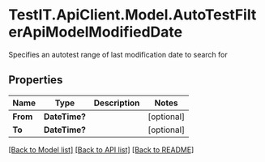 # TestIT.ApiClient.Model.AutoTestFilterApiModelModifiedDate
Specifies an autotest range of last modification date to search for

## Properties

Name | Type | Description | Notes
------------ | ------------- | ------------- | -------------
**From** | **DateTime?** |  | [optional] 
**To** | **DateTime?** |  | [optional] 

[[Back to Model list]](../README.md#documentation-for-models) [[Back to API list]](../README.md#documentation-for-api-endpoints) [[Back to README]](../README.md)

